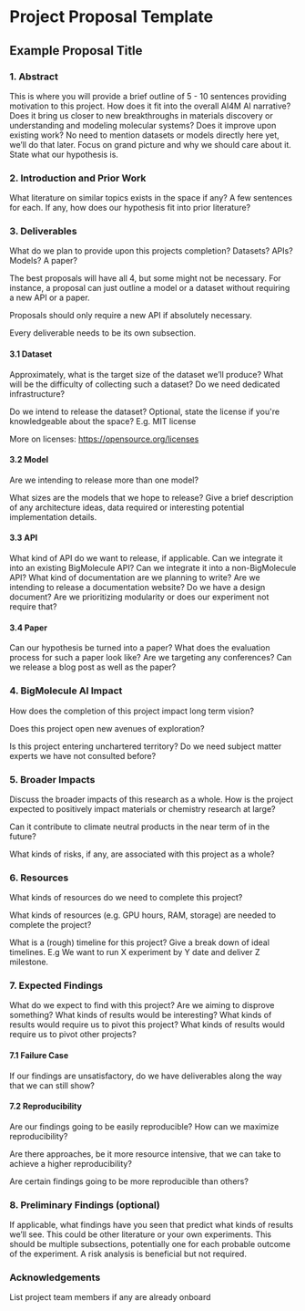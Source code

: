 # Project Proposal Template

## Example Proposal Title

### 1. Abstract
This is where you will provide a brief outline of 5 - 10 sentences providing motivation to
this project. How does it fit into the overall AI4M AI narrative? Does it bring us closer to new breakthroughs in materials discovery or understanding and modeling molecular systems? Does it improve upon existing work? No need to mention datasets or models directly here yet, we’ll do that later. Focus on grand picture and why we should care about it. State what our hypothesis is.

### 2. Introduction and Prior Work
What literature on similar topics exists in the space if any? A few sentences for each. If any, how does our hypothesis fit into prior literature?

### 3. Deliverables
What do we plan to provide upon this projects completion? Datasets? APIs? Models? A paper? 

The best proposals will have all 4, but some might not be necessary. For instance, a proposal can just outline a model or a dataset without requiring a new API or a paper.

Proposals should only require a new API if absolutely necessary.

Every deliverable needs to be its own subsection. 


#### 3.1 Dataset
Approximately, what is the target size of the dataset we’ll produce? What will be the difficulty of collecting such a dataset? Do we need dedicated infrastructure? 

Do we intend to release the dataset? Optional, state the license if you're knowledgeable about the space? E.g. MIT license

More on licenses: https://opensource.org/licenses

#### 3.2 Model
Are we intending to release more than one model? 

What sizes are the models that we hope to release? Give a brief description of any architecture ideas, data required or interesting potential implementation details.


#### 3.3 API
What kind of API do we want to release, if applicable. Can we integrate it into an existing BigMolecule API? Can we integrate it into a non-BigMolecule API? What kind of documentation are we planning to write? Are we intending to release a documentation website? Do we have a design document? Are we prioritizing modularity or does our experiment not require that?


#### 3.4 Paper
Can our hypothesis be turned into a paper? What does the evaluation process for such a paper look like? Are we targeting any conferences? Can we release a blog post as well as the paper?

### 4. BigMolecule AI Impact
How does the completion of this project impact long term vision? 

Does this project open new avenues of exploration?

Is this project entering unchartered territory? Do we need subject matter experts we have not consulted before?

### 5. Broader Impacts

Discuss the broader impacts of this research as a whole. How is the project expected to positively impact materials or chemistry research at large?

Can it contribute to climate neutral products in the near term of in the future?

What kinds of risks, if any, are associated with this project as a whole?

### 6. Resources
What kinds of resources do we need to complete this project?

What kinds of resources (e.g. GPU hours, RAM, storage) are needed to complete the project?

What is a (rough) timeline for this project? Give a break down of ideal timelines. E.g We want to run X experiment by Y date and deliver Z milestone.


### 7. Expected Findings

What do we expect to find with this project? Are we aiming to disprove something? What
kinds of results would be interesting? What kinds of results would require us to pivot this
project? What kinds of results would require us to pivot other projects?

#### 7.1 Failure Case
If our findings are unsatisfactory, do we have deliverables along the way that we can still show?

#### 7.2 Reproducibility
Are our findings going to be easily reproducible? How can we maximize reproducibility?

Are there approaches, be it more resource intensive, that we can take to achieve a higher reproducibility? 

Are certain findings going to be more reproducible than others?

### 8. Preliminary Findings (optional)
If applicable, what findings have you seen that predict what kinds of results we’ll see. This
could be other literature or your own experiments. This should be multiple subsections,
potentially one for each probable outcome of the experiment. A risk analysis is beneficial
but not required.

### Acknowledgements
List project team members if any are already onboard
